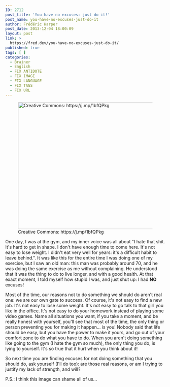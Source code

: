 ```yaml
---
ID: 2712
post_title: 'You have no excuses: just do it!'
post_name: you-have-no-excuses-just-do-it
author: Frédéric Harper
post_date: 2013-12-04 18:00:09
layout: post
link: >
  https://fred.dev/you-have-no-excuses-just-do-it/
published: true
tags: [ ]
categories:
  - Brainer
  - English
  - FIX ANTIDOTE
  - FIX IMAGE
  - FIX LANGUAGE
  - FIX TAGS
  - FIX URL
---
```

<figure><img alt="Creative Commons: https://j.mp/1bfQPkg" src="http://fred.dev/wp-content/uploads/2013/12/excuses.jpg" width="600" height="400"/><figcaption> Creative Commons: https://j.mp/1bfQPkg</figcaption></figure><p>One day, I was at the gym, and my inner voice was all about "I hate that shit. It's hard to get in shape. I don't have enough time to come here. It's not easy to lose weight. I didn't eat very well for years: it's a difficult habit to leave behind.". It was like this for the entire time I was doing one of my exercise, but I saw an old man: this man was probably around 70, and he was doing the same exercise as me without complaining. He understood that it was the thing to do to live longer, and with a good health. At that exact moment, I told myself how stupid I was, and just shut up: I had <strong>NO</strong> excuses!</p><p>Most of the time, our reasons not to do something we should do aren't real one: we are our own gate to success. Of course, it's not easy to find a new job. It's not easy to lose some weight. It's not easy to go talk to that girl you like in the office. It's not easy to do your homework instead of playing some video games. Name all situations you want, if you take a moment, and be really honest with yourself, you'll see that most of the time, the only thing or person preventing you for making it happen... is you! Nobody said that life should be easy, but you have the power to make it yours, and go out of your comfort zone to do what you have to do. When you aren't doing something like going to the gym (I hate the gym so much), the only thing you do, is lying to yourself. It's so true that it hurt when you think about it!</p><p>So next time you are finding excuses for not doing something that you should do, ask yourself (I'll do too): are those real reasons, or am I trying to justify my lack of strength, and will?</p><p>P.S.: I think this image can shame all of us...</p> 